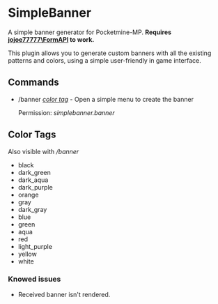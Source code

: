 # SimpleBanner
A simple banner generator for Pocketmine-MP. **Requires [jojoe77777\FormAPI](https://poggit.pmmp.io/p/FormAPI) to work.**

This plugin allows you to generate custom banners with all the existing patterns and colors, using a simple user-friendly in game interface.

## Commands
 - /banner _[color tag](https://github.com/Invy55/SimpleBanner#color-tags)_ -  Open a simple menu to create the banner
 
   Permission: _simplebanner.banner_
   
## Color Tags
Also visible with _/banner_

 - black
 - dark_green
 - dark_aqua
 - dark_purple
 - orange
 - gray
 - dark_gray
 - blue
 - green
 - aqua
 - red
 - light_purple
 - yellow
 - white
### Knowed issues
 - Received banner isn't rendered.

